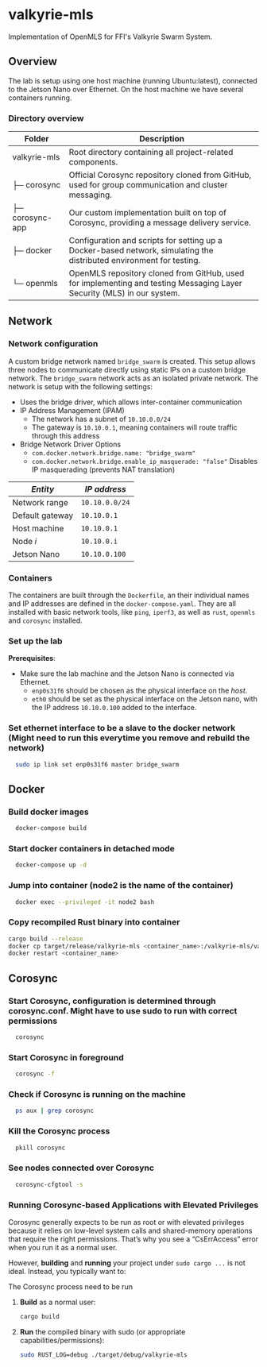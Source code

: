 # valkyrie-mls
Implementation of OpenMLS for FFI's Valkyrie Swarm System.


## Overview 
The lab is setup using one host machine (running Ubuntu:latest), connected to the Jetson Nano over Ethernet. On the host machine we have several containers running.

### Directory overview
| Folder         | Description |
|---------------|------------------------------------------------------------|
| valkyrie-mls  | Root directory containing all project-related components. |
| ├─ corosync   | Official Corosync repository cloned from GitHub, used for group communication and cluster messaging. |
| ├─ corosync-app | Our custom implementation built on top of Corosync, providing a message delivery service. |
| ├─ docker     | Configuration and scripts for setting up a Docker-based network, simulating the distributed environment for testing. |
| └─ openmls    | OpenMLS repository cloned from GitHub, used for implementing and testing Messaging Layer Security (MLS) in our system. |



## Network 
### Network configuration
A custom bridge network named `bridge_swarm` is created. This setup allows three nodes to communicate directly using static IPs on a custom bridge network. The `bridge_swarm` network acts as an isolated private network. The network is setup with the following settings: 
- Uses the bridge driver, which allows inter-container communication
- IP Address Management (IPAM)
	- The network has a subnet of `10.10.0.0/24`
	- The gateway is `10.10.0.1`, meaning containers will route traffic through this address 
- Bridge Network Driver Options 
	- `com.docker.network.bridge.name: "bridge_swarm"`
	- `com.docker.network.bridge.enable_ip_masquerade: "false"` Disables IP masquerading (prevents NAT translation)



| *Entity*       | *IP address*  |
| --------------- | ------------- |
| Network range   | `10.10.0.0/24` |
| Default gateway | `10.10.0.1`    |
| Host machine    | `10.10.0.1`    |
| Node *i*        | `10.10.0.i`    |
| Jetson Nano     | `10.10.0.100`  |

### Containers
The containers are built through the `Dockerfile`, an their individual names and IP addresses are defined in the `docker-compose.yaml`. They are all installed with basic network tools, like `ping`, `iperf3`, as well as `rust`, `openmls` and `corosync` installed. 






### Set up the lab
**Prerequisites**:
- Make sure the lab machine and the Jetson Nano is connected via Ethernet. 
	- `enp0s31f6` should be chosen as the physical interface on the *host*.
	- `eth0` should be set as the physical interface on the Jetson nano, with the IP address `10.10.0.100` added to the interface.
 
### Set ethernet interface to be a slave to the docker network  (Might need to run this everytime you remove and rebuild the network)
 ```bash
   sudo ip link set enp0s31f6 master bridge_swarm
   ```

## Docker 
### Build docker images 
 ```bash
   docker-compose build 
   ```

### Start docker containers in detached mode  
 ```bash
   docker-compose up -d
   ```

### Jump into container (node2 is the name of the container) 
 ```bash
   docker exec --privileged -it node2 bash
   ```

### Copy recompiled Rust binary into container
 ```bash
cargo build --release
docker cp target/release/valkyrie-mls <container_name>:/valkyrie-mls/valkyrie-mls
docker restart <container_name>
   ```



## Corosync
### Start Corosync, configuration is determined through corosync.conf. Might have to use sudo to run with correct permissions  
 ```bash
   corosync
   ```

### Start Corosync in foreground 
 ```bash
   corosync -f
   ```


### Check if Corosync is running on the machine 
 ```bash
   ps aux | grep corosync
   ```

### Kill the Corosync process 
 ```bash
   pkill corosync
   ```

### See nodes connected over Corosync 
 ```bash
   corosync-cfgtool -s 
   ```




### Running Corosync-based Applications with Elevated Privileges
Corosync generally expects to be run as root or with elevated privileges because it relies on low-level system calls and shared-memory operations that require the right permissions. That’s why you see a “CsErrAccess” error when you run it as a normal user.

However, **building** and **running** your project under `sudo cargo ...` is not ideal. Instead, you typically want to:

The Corosync process need to be run 


1. **Build** as a normal user:

   ```bash
   cargo build
   ```

2. **Run** the compiled binary with sudo (or appropriate capabilities/permissions):
   ```bash
   sudo RUST_LOG=debug ./target/debug/valkyrie-mls
   ```
